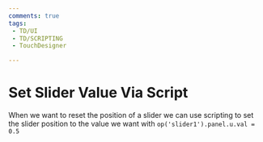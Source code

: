 ```yaml
---
comments: true
tags:
 - TD/UI
 - TD/SCRIPTING
 - TouchDesigner

---
```


# Set Slider Value Via Script
When we want to reset the position of a slider we can use scripting to set the slider position to the value we want with `op('slider1').panel.u.val = 0.5`

